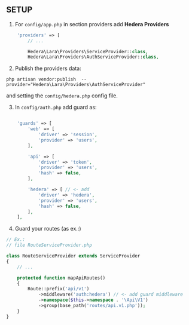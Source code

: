 ## SETUP

1. For `config/app.php` in section providers add **Hedera Providers**

```php
    'providers' => [
        // ...

        Hedera\Lara\Providers\ServiceProvider::class,
        Hedera\Lara\Providers\AuthServiceProvider::class,

```

2. Publish the providers data:

`php artisan vendor:publish  --provider="Hedera\Lara\Providers\AuthServiceProvider"`

and setting the `config/hedera.php` config file.

3. In `config/auth.php` add guard as:

```php

    'guards' => [
        'web' => [
            'driver' => 'session',
            'provider' => 'users',
        ],

        'api' => [
            'driver' => 'token',
            'provider' => 'users',
            'hash' => false,
        ],

        'hedera' => [ // <- add
            'driver' => 'hedera',
            'provider' => 'users',
            'hash' => false,
        ],
    ],
```

4. Guard your routes (as ex.:)

```php
// Ex.:
// file RouteServiceProvider.php

class RouteServiceProvider extends ServiceProvider
{
    // ...

    protected function mapApiRoutes()
    {
        Route::prefix('api/v1')
            ->middleware('auth:hedera') // <- add guard middleware
            ->namespace($this->namespace . '\Api\V1')
            ->group(base_path('routes/api.v1.php'));
    }
}

```
